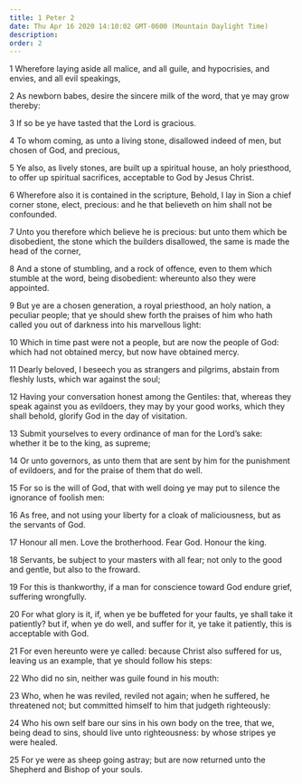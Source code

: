 ```yaml
---
title: 1 Peter 2
date: Thu Apr 16 2020 14:10:02 GMT-0600 (Mountain Daylight Time)
description: 
order: 2
---
```


<p>
  1 Wherefore laying aside all malice, and all guile, and hypocrisies, and
  envies, and all evil speakings,
</p>
<p>
  2 As newborn babes, desire the sincere milk of the word, that ye may grow
  thereby:
</p>
<p>3 If so be ye have tasted that the Lord is gracious.</p>
<p>
  4 To whom coming, as unto a living stone, disallowed indeed of men, but chosen
  of God, and precious,
</p>
<p>
  5 Ye also, as lively stones, are built up a spiritual house, an holy
  priesthood, to offer up spiritual sacrifices, acceptable to God by Jesus
  Christ.
</p>
<p>
  6 Wherefore also it is contained in the scripture, Behold, I lay in Sion a
  chief corner stone, elect, precious: and he that believeth on him shall not be
  confounded.
</p>
<p>
  7 Unto you therefore which believe he is precious: but unto them which be
  disobedient, the stone which the builders disallowed, the same is made the
  head of the corner,
</p>
<p>
  8 And a stone of stumbling, and a rock of offence, even to them which stumble
  at the word, being disobedient: whereunto also they were appointed.
</p>
<p>
  9 But ye are a chosen generation, a royal priesthood, an holy nation, a
  peculiar people; that ye should shew forth the praises of him who hath called
  you out of darkness into his marvellous light:
</p>
<p>
  10 Which in time past were not a people, but are now the people of God: which
  had not obtained mercy, but now have obtained mercy.
</p>
<p>
  11 Dearly beloved, I beseech you as strangers and pilgrims, abstain from
  fleshly lusts, which war against the soul;
</p>
<p>
  12 Having your conversation honest among the Gentiles: that, whereas they
  speak against you as evildoers, they may by your good works, which they shall
  behold, glorify God in the day of visitation.
</p>
<p>
  13 Submit yourselves to every ordinance of man for the Lord&#x2019;s sake:
  whether it be to the king, as supreme;
</p>
<p>
  14 Or unto governors, as unto them that are sent by him for the punishment of
  evildoers, and for the praise of them that do well.
</p>
<p>
  15 For so is the will of God, that with well doing ye may put to silence the
  ignorance of foolish men:
</p>
<p>
  16 As free, and not using your liberty for a cloak of maliciousness, but as
  the servants of God.
</p>
<p>17 Honour all men. Love the brotherhood. Fear God. Honour the king.</p>
<p>
  18 Servants, be subject to your masters with all fear; not only to the good
  and gentle, but also to the froward.
</p>
<p>
  19 For this is thankworthy, if a man for conscience toward God endure grief,
  suffering wrongfully.
</p>
<p>
  20 For what glory is it, if, when ye be buffeted for your faults, ye shall
  take it patiently? but if, when ye do well, and suffer for it, ye take it
  patiently, this is acceptable with God.
</p>
<span></span>
<p>
  21 For even hereunto were ye called: because Christ also suffered for us,
  leaving us an example, that ye should follow his steps:
</p>
<p>22 Who did no sin, neither was guile found in his mouth:</p>
<p>
  23 Who, when he was reviled, reviled not again; when he suffered, he
  threatened not; but committed himself to him that judgeth righteously:
</p>
<p>
  24 Who his own self bare our sins in his own body on the tree, that we, being
  dead to sins, should live unto righteousness: by whose stripes ye were healed.
</p>
<p>
  25 For ye were as sheep going astray; but are now returned unto the Shepherd
  and Bishop of your souls.
</p>
